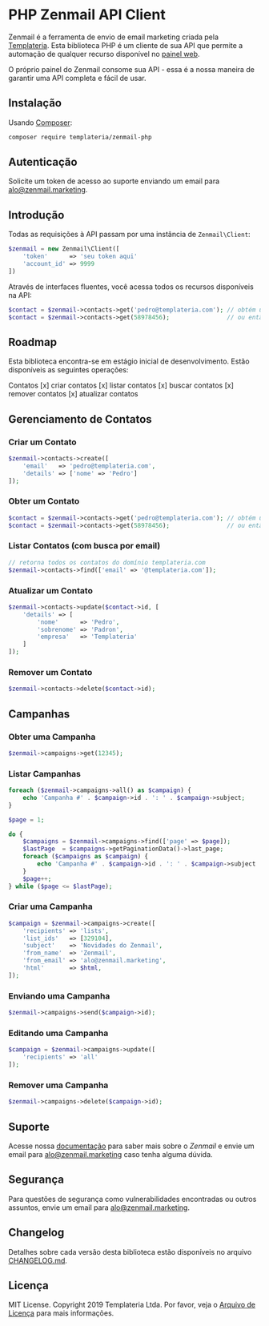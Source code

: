 # PHP Zenmail API Client

Zenmail é a ferramenta de envio de email marketing criada pela [Templateria](https://templateria.com/). Esta biblioteca PHP é um cliente de sua API que permite a automação de qualquer recurso disponível no [painel web](https://app.zenmail.marketing).

O próprio painel do Zenmail consome sua API - essa é a nossa maneira de garantir uma API completa e fácil de usar.

## Instalação

Usando [Composer](https://getcomposer.org):

```bash
composer require templateria/zenmail-php
```

## Autenticação

Solicite um token de acesso ao suporte enviando um email para [alo@zenmail.marketing](mailto:alo@zenmail.marketing).

## Introdução

Todas as requisições à API passam por uma instância de `Zenmail\Client`:

```php
$zenmail = new Zenmail\Client([
    'token'      => 'seu token aqui'
    'account_id' => 9999
])
```

Através de interfaces fluentes, você acessa todos os recursos disponíveis na API:

```php
$contact = $zenmail->contacts->get('pedro@templateria.com'); // obtém um contato pelo email
$contact = $zenmail->contacts->get(58978456);                // ou então diretamente pelo ID
```

## Roadmap

Esta biblioteca encontra-se em estágio inicial de desenvolvimento. Estão disponíveis as seguintes operações:

Contatos
[x] criar contatos
[x] listar contatos
[x] buscar contatos
[x] remover contatos
[x] atualizar contatos

## Gerenciamento de Contatos

### Criar um Contato

```php
$zenmail->contacts->create([
    'email'   => 'pedro@templateria.com',
    'details' => ['nome' => 'Pedro']
]);
```

### Obter um Contato

```php
$contact = $zenmail->contacts->get('pedro@templateria.com'); // obtém um contato pelo email
$contact = $zenmail->contacts->get(58978456);                // ou então diretamente pelo ID
```

### Listar Contatos (com busca por email)

```php
// retorna todos os contatos do domínio templateria.com
$zenmail->contacts->find(['email' => '@templateria.com']);
```

### Atualizar um Contato

```php
$zenmail->contacts->update($contact->id, [
    'details' => [
        'nome'      => 'Pedro',
        'sobrenome' => 'Padron',
        'empresa'   => 'Templateria'
    ]
]);
```

### Remover um Contato

```php
$zenmail->contacts->delete($contact->id);
```

## Campanhas

### Obter uma Campanha

```php
$zenmail->campaigns->get(12345);
```

### Listar Campanhas

```php
foreach ($zenmail->campaigns->all() as $campaign) {
    echo 'Campanha #' . $campaign->id . ': ' . $campaign->subject;
}
```

```php
$page = 1;

do {
    $campaigns = $zenmail->campaigns->find(['page' => $page]);
    $lastPage  = $campaigns->getPaginationData()->last_page;
    foreach ($campaigns as $campaign) {
        echo 'Campanha #' . $campaign->id . ': ' . $campaign->subject . "\n";
    }
    $page++;
} while ($page <= $lastPage);
```

### Criar uma Campanha

```php
$campaign = $zenmail->campaigns->create([
    'recipients' => 'lists',
    'list_ids'   => [329104],
    'subject'    => 'Novidades do Zenmail',
    'from_name'  => 'Zenmail',
    'from_email' => 'alo@zenmail.marketing',
    'html'       => $html,
]);
```

### Enviando uma Campanha

```php
$zenmail->campaigns->send($campaign->id);
```

### Editando uma Campanha

```php
$campaign = $zenmail->campaigns->update([
    'recipients' => 'all'
]);
```

### Remover uma Campanha

```php
$zenmail->campaigns->delete($campaign->id);
```

## Suporte

Acesse nossa [documentação](https://help.zenmail.marketing) para saber mais sobre o *Zenmail* e envie um email para [alo@zenmail.marketing](mailto:alo@zenmail.marketing) caso tenha alguma dúvida.

## Segurança

Para questões de segurança como vulnerabilidades encontradas ou outros assuntos, envie um email para [alo@zenmail.marketing](mailto:alo@zenmail.marketing).

## Changelog

Detalhes sobre cada versão desta biblioteca estão disponíveis no arquivo [CHANGELOG.md](CHANGELOG.md).

## Licença

MIT License. Copyright 2019 Templateria Ltda. Por favor, veja o [Arquivo de Licença](LICENSE.md) para mais informações.